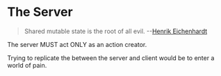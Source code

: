 # The Server

> Shared mutable state is the root of all evil.
> --[Henrik Eichenhardt](http://henrikeichenhardt.blogspot.com/2013/06/why-shared-mutable-state-is-root-of-all.html)

The server MUST act ONLY as an action creator.

Trying to replicate the between the server and client
would be to enter a world of pain.
